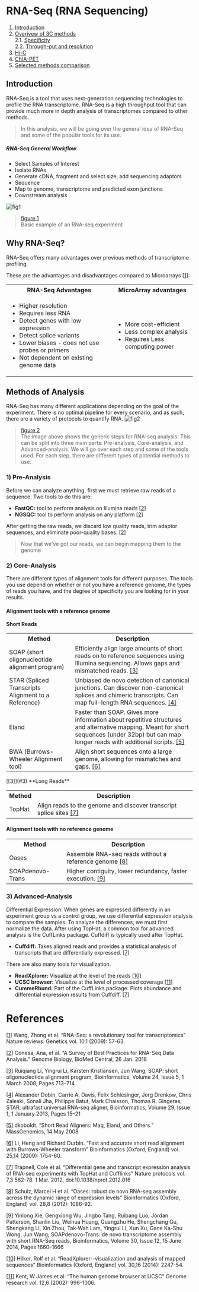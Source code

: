 # RNA-Seq (RNA Sequencing)
1. [Introduction](#231)
2. [Overivew of 3C methods](#232)<br>
    2.1. [Specificity](#2321)<br>
    2.2. [Through-put and resolution](#2322)
3. [Hi-C](#233)
4. [ChIA-PET](#234)
5. [Selected methods comparison](#235)




## Introduction<a name="231"></a>

RNA-Seq is a tool that uses next-generation sequencing technologies to profile the RNA transcriptome. RNA-Seq is a high throughput tool that can provide much more in depth analysis of transcriptomes compared to other methods.

> In this analysis, we will be going over the general idea of RNA-Seq and some of the popular tools for its use.

##### RNA-Seq General Workflow
- Select Samples of Interest
- Isolate RNAs
- Generate cDNA, fragment and select size, add sequencing adaptors
- Sequence
- Map to genome, transcriptome and predicted exon junctions
- Downstream analysis

![fig1](https://www.ncbi.nlm.nih.gov/pmc/articles/PMC2949280/bin/nihms229948f1.jpg "Typical RNA-Seq Experiment")
>[figure 1](#1)<br>
>Basic example of an RNA-seq experiment

## Why RNA-Seq?<a name="232"></a>

RNA-Seq offers many advantages over previous methods of transcriptome profiling.

These are the advantages and disadvantages compared to Microarrays [[1]](#1):
<table>
 <tbody>
    <tr>
        <th>RNA-Seq Advantages</td>
		<th>MicroArray advantages</td>
    </tr>
	<tr>
		<td>
			<ul>
		<li>Higher resolution</li>
		<li>Requires less RNA</li>
		<li>Detect genes with low expression</li>
		<li>Detect splice variants</li>
		<li>Lower biases - does not use probes or primers</li>
		<li>Not dependent on existing genome data</li>
	</ul>
	</td>
	<td>
		<ul>
		<li>More cost-efficient</li>
		<li>Less complex analysis</li>
		<li>Requires Less computing power</li>
	</ul>
	</td>
</tr>
 </tbody>
</table>


## Methods of Analysis
RNA-Seq has many different applications depending on the goal of the experiment. There is no optimal pipeline for every scenario, and as such, there are a variety of protocols to quantify RNA.
![fig2](https://media.springernature.com/lw785/springer-static/image/art%3A10.1186%2Fs13059-016-0881-8/MediaObjects/13059_2016_881_Fig1_HTML.gif "RNA-Seq roadmap")
>[figure 2](#2)<br>
>The image above shows the generic steps for RNA-seq analysis. This can be split into three main parts: Pre-analysis, Core-analysis, and Advanced-analysis. We will go over each step and some of the tools used. For each step, there are different types of potential methods to use.
### 1) Pre-Analysis
Before we can analyze anything, first we must retrieve raw reads of a sequence.
Two tools to do this are:

- **FastQC:** tool to perform analysis on Illumina reads [[2]](#2)
- **NGSQC:** tool to perform analysis on any platform [[2]](#2)

After getting the raw reads, we discard low quality reads, trim adaptor sequences, and eliminate poor-quality bases. [[2]](#2)

> Now that we've got our reads, we can begin mapping them to the genome
### 2) Core-Analysis
There are different types of alignment tools for different purposes. The tools you use depend on whether or not you have a reference genome, the types of reads you have, and the degree of specificity you are looking for in your results.
#### Alignment tools with a reference genome
**Short Reads**
<table>
 <tbody>
    <tr>
        <th>Method</td>
		<th>Description</td>
    </tr>
	<tr>
		<td>
			SOAP (short oligonucleotide alignment program) 
	</td>
	<td>
		Efficiently align large amounts of short reads on to reference sequences using Illumina sequencing. Allows gaps and mismatched reads. <a href="https://www.ncbi.nlm.nih.gov/pubmed/18227114">[3]</a> 
	</td>
	<tr>
		<td>
			STAR (Spliced Transcripts Alignment to a Reference)
		</td>
		<td>
			Unbiased de novo detection of canonical junctions. Can discover non-canonical splices and chimeric transcripts. Can map full-length RNA sequences. <a href="https://academic.oup.com/bioinformatics/article/29/1/15/272537">[4]</a>
		</td>
	</tr>
	<tr>
		<td>
			Eland
		</td>
		<td>
			Faster than SOAP. Gives more information about repetitive structures and alternative mapping. Meant for short sequences (under 32bp) but can map longer reads with additional scripts. <a href="massgenomics.org/2008/05/short-read-aligners-maq-eland-and-others.html">[5]</a>
		</td>
	</tr>
	<tr>
		<td>
			BWA (Burrows-Wheeler Alignment tool)
		</td>
		<td>
			Align short sequences onto a large genome, allowing for mismatches and gaps. <a href="https://www.ncbi.nlm.nih.gov/pmc/articles/PMC2705234/">[6]</a>
		</td>
	</tr>
</tr>
 </tbody>
</table>
[[3]](#3)
**Long Reads**
<table>
</tbody>
    <tr>
        <th>Method</td>
		<th>Description</td>
    </tr>
<tr>
	<td>
		TopHat
	</td>
	<td>
		Align reads to the genome and discover transcript splice sites <a href="https://www.ncbi.nlm.nih.gov/pmc/articles/PMC3334321/">[7]</a>
	</td>
</tr>
</tbody>
</table>

#### Alignment tools with no reference genome
<table>
</tbody>
    <tr>
        <th>Method</td>
		<th>Description</td>
    </tr>
<tr>
	<td>
		Oases
	</td>
	<td>
		Assemble RNA-seq reads without a reference genome <a href="https://www.ncbi.nlm.nih.gov/pmc/articles/PMC3324515/">[8]</a>
	</td>
	<tr>
		<td>
			SOAPdenovo-Trans
		</td>
		<td>
			Higher contiguity, lower redundancy, faster execution. <a href="https://academic.oup.com/bioinformatics/article/30/12/1660/380938">[9]</a>
		</td>
	</tr>
</tr>

</tbody>
</table>

### 3) Advanced-Analysis
Differential Expression: When genes are expressed differently in an experiment group vs a control group, we use differential expression analysis to compare the samples. To analyze the differences, we must first normalize the data. 
After using TopHat, a common tool for advanced analysis is the CuffLinks package. Cuffdiff is typically used after TopHat.

- **Cuffdiff:** Takes aligned reads and provides a statistical analysis of transcripts that are differentially expressed. <a href="https://www.ncbi.nlm.nih.gov/pmc/articles/PMC3334321/">[7]</a>


There are also many tools for visualization.

- **ReadXplorer:** Visualize at the level of the reads [[10]](#10)
- **UCSC browser:** Visualize at the level of processed coverage [[11]](#11) 
- **CummeRbund:** Part of the CuffLinks package. Plots abundance and differential expression results from Cuffdiff. [[7]](#7)




















# References

<a name="1"></a><a href="https://www.ncbi.nlm.nih.gov/pmc/articles/PMC2949280/">[1]</a> Wang, Zhong et al. “RNA-Seq: a revolutionary tool for transcriptomics” Nature reviews. Genetics vol. 10,1 (2009): 57-63. <br>

<a name="2"></a><a href="https://genomebiology.biomedcentral.com/articles/10.1186/s13059-016-0881-8">[2]</a> Conesa, Ana, et al. “A Survey of Best Practices for RNA-Seq Data Analysis.” Genome Biology, BioMed Central, 26 Jan. 2016 <br>

<a name="3"></a><a href="https://www.ncbi.nlm.nih.gov/pubmed/18227114">[3]</a> Ruiqiang Li, Yingrui Li, Karsten Kristiansen, Jun Wang; SOAP: short oligonucleotide alignment program, Bioinformatics, Volume 24, Issue 5, 1 March 2008, Pages 713–714 <br>

<a name="4"></a><a href="https://academic.oup.com/bioinformatics/article/29/1/15/272537">[4]</a> Alexander Dobin, Carrie A. Davis, Felix Schlesinger, Jorg Drenkow, Chris Zaleski, Sonali Jha, Philippe Batut, Mark Chaisson, Thomas R. Gingeras; STAR: ultrafast universal RNA-seq aligner, Bioinformatics, Volume 29, Issue 1, 1 January 2013, Pages 15–21 <br>

<a name="5"></a><a href="massgenomics.org/2008/05/short-read-aligners-maq-eland-and-others.html">[5]</a> dkoboldt. “Short Read Aligners: Maq, Eland, and Others.” MassGenomics, 14 May 2008 <br>

<a name="6"></a><a href="https://www.ncbi.nlm.nih.gov/pmc/articles/PMC2705234/">[6]</a> Li, Heng and Richard Durbin. “Fast and accurate short read alignment with Burrows-Wheeler transform” Bioinformatics (Oxford, England) vol. 25,14 (2009): 1754-60. <br>

<a name="7"></a><a href="https://www.ncbi.nlm.nih.gov/pmc/articles/PMC3334321/">[7]</a> Trapnell, Cole et al. “Differential gene and transcript expression analysis of RNA-seq experiments with TopHat and Cufflinks” Nature protocols vol. 7,3 562-78. 1 Mar. 2012, doi:10.1038/nprot.2012.016 <br>

<a name="8"></a><a href="https://www.ncbi.nlm.nih.gov/pmc/articles/PMC3324515/">[8]</a> Schulz, Marcel H et al. “Oases: robust de novo RNA-seq assembly across the dynamic range of expression levels” Bioinformatics (Oxford, England) vol. 28,8 (2012): 1086-92. <br>

<a name="9"></a><a href="https://academic.oup.com/bioinformatics/article/30/12/1660/380938">[9]</a> Yinlong Xie, Gengxiong Wu, Jingbo Tang, Ruibang Luo, Jordan Patterson, Shanlin Liu, Weihua Huang, Guangzhu He, Shengchang Gu, Shengkang Li, Xin Zhou, Tak-Wah Lam, Yingrui Li, Xun Xu, Gane Ka-Shu Wong, Jun Wang; SOAPdenovo-Trans: de novo transcriptome assembly with short RNA-Seq reads, Bioinformatics, Volume 30, Issue 12, 15 June 2014, Pages 1660–1666

<a name="10"></a><a href="https://www.ncbi.nlm.nih.gov/pmc/articles/PMC4217279/">[10]</a> Hilker, Rolf et al. “ReadXplorer--visualization and analysis of mapped sequences” Bioinformatics (Oxford, England) vol. 30,16 (2014): 2247-54.

<a name="11"></a><a href="https://www.ncbi.nlm.nih.gov/pmc/articles/PMC186604/">[11]</a> Kent, W James et al. “The human genome browser at UCSC” Genome research vol. 12,6 (2002): 996-1006.